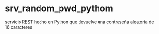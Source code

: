 # srv_random_pwd_pythom
servicio REST hecho en Python que devuelve una contraseña aleatoria de 16 caracteres
